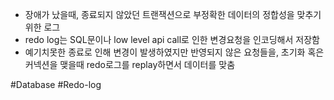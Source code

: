 - 장애가 났을때, 종료되지 않았던 트랜잭션으로 부정확한 데이터의 정합성을 맞추기 위한 로그
- redo log는 SQL문이나 low level api call로 인한 변경요청을 인코딩해서 저장함
- 예기치못한 종료로 인해 변경이 발생하였지만 반영되지 않은 요청들을, 초기화 혹은 커넥션을 맺을때 redo로그를 replay하면서 데이터를 맞춤


#Database 
#Redo-log